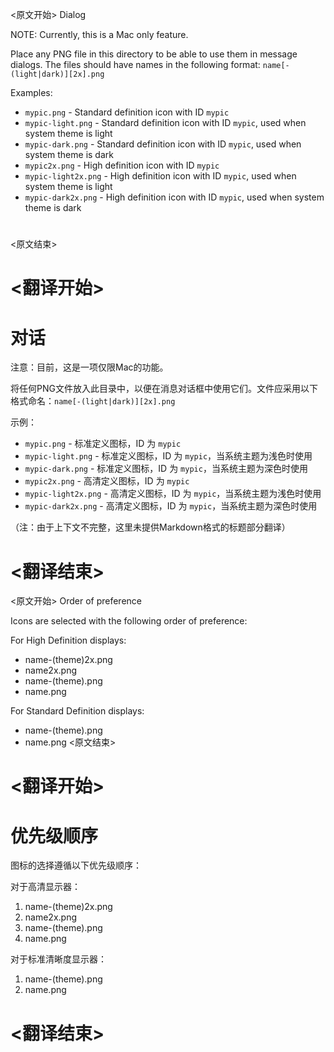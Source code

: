 
<原文开始>
Dialog

NOTE: Currently, this is a Mac only feature.

Place any PNG file in this directory to be able to use them in message dialogs.
The files should have names in the following format: `name[-(light|dark)][2x].png`

Examples:

* `mypic.png` - Standard definition icon with ID `mypic`
* `mypic-light.png` - Standard definition icon with ID `mypic`, used when system theme is light
* `mypic-dark.png` - Standard definition icon with ID `mypic`, used when system theme is dark
* `mypic2x.png` - High definition icon with ID `mypic`
* `mypic-light2x.png` - High definition icon with ID `mypic`, used when system theme is light
* `mypic-dark2x.png` - High definition icon with ID `mypic`, used when system theme is dark

#
<原文结束>

# <翻译开始>
# 对话

注意：目前，这是一项仅限Mac的功能。

将任何PNG文件放入此目录中，以便在消息对话框中使用它们。文件应采用以下格式命名：`name[-(light|dark)][2x].png`

示例：

* `mypic.png` - 标准定义图标，ID 为 `mypic`
* `mypic-light.png` - 标准定义图标，ID 为 `mypic`，当系统主题为浅色时使用
* `mypic-dark.png` - 标准定义图标，ID 为 `mypic`，当系统主题为深色时使用
* `mypic2x.png` - 高清定义图标，ID 为 `mypic`
* `mypic-light2x.png` - 高清定义图标，ID 为 `mypic`，当系统主题为浅色时使用
* `mypic-dark2x.png` - 高清定义图标，ID 为 `mypic`，当系统主题为深色时使用

（注：由于上下文不完整，这里未提供Markdown格式的标题部分翻译）

# <翻译结束>


<原文开始>
Order of preference

Icons are selected with the following order of preference:

For High Definition displays:
* name-(theme)2x.png
* name2x.png
* name-(theme).png
* name.png

For Standard Definition displays:
* name-(theme).png
* name.png
<原文结束>

# <翻译开始>
# 优先级顺序

图标的选择遵循以下优先级顺序：

对于高清显示器：
1. name-(theme)2x.png
2. name2x.png
3. name-(theme).png
4. name.png

对于标准清晰度显示器：
1. name-(theme).png
2. name.png

# <翻译结束>

